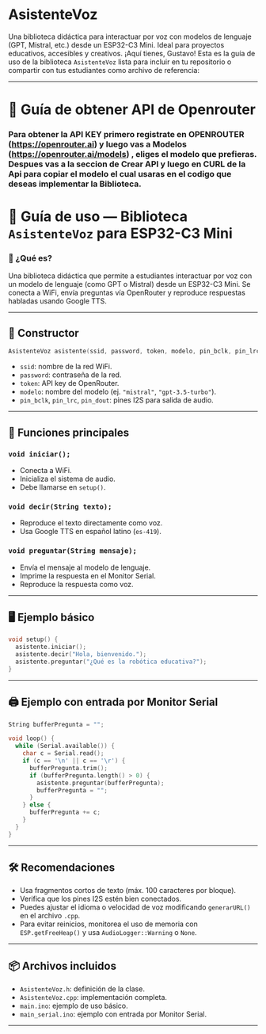 # AsistenteVoz
Una biblioteca didáctica para interactuar por voz con modelos de lenguaje (GPT, Mistral, etc.) desde un ESP32-C3 Mini. Ideal para proyectos educativos, accesibles y creativos.
¡Aquí tienes, Gustavo! Esta es la guía de uso de la biblioteca `AsistenteVoz` lista para incluir en tu repositorio o compartir con tus estudiantes como archivo de referencia:

---
# 📘 Guía de obtener API de Openrouter

### Para obtener la API KEY primero registrate en OPENROUTER (https://openrouter.ai) y luego vas a Modelos (https://openrouter.ai/models) , eliges el modelo que prefieras. Despues vas a la seccion de Crear API y luego en CURL de la Api para copiar el modelo el cual usaras en el codigo que deseas implementar la Biblioteca.

# 📘 Guía de uso — Biblioteca `AsistenteVoz` para ESP32-C3 Mini

### 🎯 ¿Qué es?
Una biblioteca didáctica que permite a estudiantes interactuar por voz con un modelo de lenguaje (como GPT o Mistral) desde un ESP32-C3 Mini. Se conecta a WiFi, envía preguntas vía OpenRouter y reproduce respuestas habladas usando Google TTS.

---

## 🧩 Constructor

```cpp
AsistenteVoz asistente(ssid, password, token, modelo, pin_bclk, pin_lrc, pin_dout);
```

- `ssid`: nombre de la red WiFi.
- `password`: contraseña de la red.
- `token`: API key de OpenRouter.
- `modelo`: nombre del modelo (ej. `"mistral"`, `"gpt-3.5-turbo"`).
- `pin_bclk`, `pin_lrc`, `pin_dout`: pines I2S para salida de audio.

---

## 🔧 Funciones principales

### `void iniciar();`
- Conecta a WiFi.
- Inicializa el sistema de audio.
- Debe llamarse en `setup()`.

### `void decir(String texto);`
- Reproduce el texto directamente como voz.
- Usa Google TTS en español latino (`es-419`).

### `void preguntar(String mensaje);`
- Envía el mensaje al modelo de lenguaje.
- Imprime la respuesta en el Monitor Serial.
- Reproduce la respuesta como voz.

---

## 🖥️ Ejemplo básico

```cpp
void setup() {
  asistente.iniciar();
  asistente.decir("Hola, bienvenido.");
  asistente.preguntar("¿Qué es la robótica educativa?");
}
```

---

## 🖨️ Ejemplo con entrada por Monitor Serial

```cpp
String bufferPregunta = "";

void loop() {
  while (Serial.available()) {
    char c = Serial.read();
    if (c == '\n' || c == '\r') {
      bufferPregunta.trim();
      if (bufferPregunta.length() > 0) {
        asistente.preguntar(bufferPregunta);
        bufferPregunta = "";
      }
    } else {
      bufferPregunta += c;
    }
  }
}
```

---

## 🛠️ Recomendaciones

- Usa fragmentos cortos de texto (máx. 100 caracteres por bloque).
- Verifica que los pines I2S estén bien conectados.
- Puedes ajustar el idioma o velocidad de voz modificando `generarURL()` en el archivo `.cpp`.
- Para evitar reinicios, monitorea el uso de memoria con `ESP.getFreeHeap()` y usa `AudioLogger::Warning` o `None`.

---

## 📦 Archivos incluidos

- `AsistenteVoz.h`: definición de la clase.
- `AsistenteVoz.cpp`: implementación completa.
- `main.ino`: ejemplo de uso básico.
- `main_serial.ino`: ejemplo con entrada por Monitor Serial.

---

